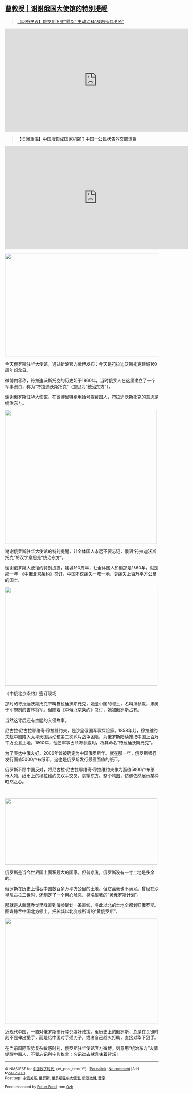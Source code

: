 <!--1593714504000-->
[曹教授｜谢谢俄国大使馆的特别提醒](https://chinadigitaltimes.net/chinese/2020/07/%e6%9b%b9%e6%95%99%e6%8e%88%ef%bd%9c%e8%b0%a2%e8%b0%a2%e4%bf%84%e5%9b%bd%e5%a4%a7%e4%bd%bf%e9%a6%86%e7%9a%84%e7%89%b9%e5%88%ab%e6%8f%90%e9%86%92/)
------

<blockquote class="wp-embedded-content" data-secret="AWV15bxGVB"><p><a href="https://chinadigitaltimes.net/chinese/2020/07/%e3%80%90%e7%bd%91%e7%bb%9c%e6%b0%91%e8%ae%ae%e3%80%91%e4%bf%84%e7%bd%97%e6%96%af%e4%b8%93%e4%b8%9a%e8%be%b1%e5%8d%8e-%e7%94%9f%e5%8a%a8%e8%af%a0%e9%87%8a%e6%88%98%e7%95%a5/">【网络民议】俄罗斯专业“辱华” 生动诠释“战略伙伴关系”</a></p></blockquote><p><iframe class="wp-embedded-content" sandbox="allow-scripts" security="restricted" title="《【网络民议】俄罗斯专业“辱华” 生动诠释“战略伙伴关系”》—中国数字时代" src="https://chinadigitaltimes.net/chinese/2020/07/%e3%80%90%e7%bd%91%e7%bb%9c%e6%b0%91%e8%ae%ae%e3%80%91%e4%bf%84%e7%bd%97%e6%96%af%e4%b8%93%e4%b8%9a%e8%be%b1%e5%8d%8e-%e7%94%9f%e5%8a%a8%e8%af%a0%e9%87%8a%e6%88%98%e7%95%a5/embed/#?secret=AWV15bxGVB" data-secret="AWV15bxGVB" width="600" height="338" frameborder="0" marginwidth="0" marginheight="0" scrolling="no"></iframe></p><blockquote class="wp-embedded-content" data-secret="3A2VqR4IDI"><p><a href="https://chinadigitaltimes.net/chinese/2020/07/%e3%80%90%e6%97%a7%e9%97%bb%e9%87%8d%e6%b8%a9%e3%80%91%e4%b8%ad%e5%9b%bd%e7%89%88%e5%9b%be%e6%88%90%e5%9b%bd%e5%ae%b6%e6%9c%ba%e5%af%86%ef%bc%9f%e4%b8%ad%e5%9b%bd%e4%b8%80%e5%85%ac%e6%b0%91%e7%8a%b6/">【旧闻重温】中国版图成国家机密？中国一公民状告外交部遭拒</a></p></blockquote><p><iframe class="wp-embedded-content" sandbox="allow-scripts" security="restricted" title="《【旧闻重温】中国版图成国家机密？中国一公民状告外交部遭拒》—中国数字时代" src="https://chinadigitaltimes.net/chinese/2020/07/%e3%80%90%e6%97%a7%e9%97%bb%e9%87%8d%e6%b8%a9%e3%80%91%e4%b8%ad%e5%9b%bd%e7%89%88%e5%9b%be%e6%88%90%e5%9b%bd%e5%ae%b6%e6%9c%ba%e5%af%86%ef%bc%9f%e4%b8%ad%e5%9b%bd%e4%b8%80%e5%85%ac%e6%b0%91%e7%8a%b6/embed/#?secret=3A2VqR4IDI" data-secret="3A2VqR4IDI" width="600" height="338" frameborder="0" marginwidth="0" marginheight="0" scrolling="no"></iframe></p><p><img class="aligncenter size-full wp-image-648999" src="https://chinadigitaltimes.net/chinese/files/2020/07/俄罗斯.jpeg" alt="" width="520" height="338" srcset="https://chinadigitaltimes.net/chinese/files/2020/07/俄罗斯.jpeg 520w, https://chinadigitaltimes.net/chinese/files/2020/07/俄罗斯-300x195.jpeg 300w" sizes="(max-width: 520px) 100vw, 520px" /></p><p>今天俄罗斯驻华大使馆，通过新浪官方微博发布：今天是符拉迪沃斯托克建城160周年纪念日。</p><p>微博内容称，符拉迪沃斯托克的历史始于1860年，当时俄罗人在这里建立了一个军事港口，称为“符拉迪沃斯托克”（意思为“统治东方”）。</p><p>谢谢俄罗斯驻华大使馆，在微博里特别用括号提醒国人，符拉迪沃斯托克的意思是统治东方。</p><p><img class="aligncenter" src="https://chinadigitaltimes.net/chinese/files/2020/07/%E4%BF%84%E7%BD%97%E6%96%AF%E9%A9%BB%E5%8D%8E%E5%A4%A7%E4%BD%BF%E9%A6%86.png" width="499" height="439" /></p><p>谢谢俄罗斯驻华大使馆的特别提醒，让全体国人永远不要忘记，俄语“符拉迪沃斯托克”的汉字意思是“统治东方”。</p><p>谢谢俄罗斯大使馆的特别提醒，建城160周年，让全体国人知道那是1860年。就是那一年，《中俄北京条约》签订，中国不仅痛失一城一地，更痛失上百万平方公里的国土。</p><div id="attachment_649000" style="width: 510px" class="wp-caption aligncenter"><img aria-describedby="caption-attachment-649000" class="wp-image-649000 size-full" src="https://chinadigitaltimes.net/chinese/files/2020/07/俄罗斯2.jpeg" alt="" width="500" height="324" srcset="https://chinadigitaltimes.net/chinese/files/2020/07/俄罗斯2.jpeg 500w, https://chinadigitaltimes.net/chinese/files/2020/07/俄罗斯2-300x194.jpeg 300w" sizes="(max-width: 500px) 100vw, 500px" /><p id="caption-attachment-649000" class="wp-caption-text">《中俄北京条约》签订现场</p></div><p>那时的符拉迪沃斯托克不叫符拉迪沃斯托克，她是中国的领土，名叫海参崴，隶属于军府制的吉林将军。但随着《中俄北京条约》签订，她被俄罗斯占有。</p><p>当然这背后还有血腥的入侵故事。</p><p>尼古拉·尼古拉耶维奇·穆拉维约夫，是沙皇俄国军事探险家。1858年起，穆拉维约夫趁中国陷入太平天国运动和第二次鸦片战争困境，为俄罗斯陆续攫取中国上百万平方公里土地，1860年，他在军事占领海参崴时，将其命名“符拉迪沃斯托克”。</p><p>为了表达中俄友好，2006年曾被确定为中国俄罗斯年。就在那一年，俄罗斯银行发行面值5000卢布纸币，这也是俄罗斯发行最高面值的纸币。</p><p>俄罗斯不顾中国反对，将尼古拉·尼古拉耶维奇·穆拉维约夫作为面值5000卢布纸币人物。纸币上的穆拉维约夫双手交叉，眺望东方。整个构图，仿佛依然展示某种昭然之心。</p><p>&nbsp;</p><p><img class="aligncenter wp-image-649001" src="https://chinadigitaltimes.net/chinese/files/2020/07/俄罗斯3.png" alt="" width="500" height="218" srcset="https://chinadigitaltimes.net/chinese/files/2020/07/俄罗斯3.png 600w, https://chinadigitaltimes.net/chinese/files/2020/07/俄罗斯3-300x131.png 300w" sizes="(max-width: 500px) 100vw, 500px" /></p><p>俄罗斯是当今世界国土面积最大的国家。但普京说，俄罗斯没有一寸土地是多余的。</p><p>俄罗斯在历史上侵吞中国数百多万平方公里的土地，但它丝毫也不满足。曾经在沙皇尼古拉二世时，还制定了一个用心险恶、臭名昭著的“黄俄罗斯计划”。</p><p>那就是从新疆乔戈里峰直到海参崴划一条直线，将此以北的土地全都划归俄罗斯。图谋鲸吞中国北方领土，把长城以北变成所谓的“黄俄罗斯”。</p><p><img class="aligncenter size-full wp-image-649002" src="https://chinadigitaltimes.net/chinese/files/2020/07/俄罗斯4.jpeg" alt="" width="500" height="347" srcset="https://chinadigitaltimes.net/chinese/files/2020/07/俄罗斯4.jpeg 500w, https://chinadigitaltimes.net/chinese/files/2020/07/俄罗斯4-300x208.jpeg 300w" sizes="(max-width: 500px) 100vw, 500px" /></p><p>近现代中国，一直对俄罗斯奉行睦邻友好政策。但历史上的俄罗斯，总是在关键时刻不是伸出援手，而是给中国对手递刀子，或者自己趁火打劫，直接对华下狠手。</p><p>在当前国际形势复杂敏感时刻，俄罗斯驻华使馆官方微博，刻意用“统治东方”友情提醒中国人，不要忘记列宁的格言：忘记过去就意味着背叛！</p><hr /><p><small>&copy; NMSLESE for <a href="https://chinadigitaltimes.net/chinese">中国数字时代</a>, get_post_time('Y'). |<a href="https://chinadigitaltimes.net/chinese/2020/07/%e6%9b%b9%e6%95%99%e6%8e%88%ef%bd%9c%e8%b0%a2%e8%b0%a2%e4%bf%84%e5%9b%bd%e5%a4%a7%e4%bd%bf%e9%a6%86%e7%9a%84%e7%89%b9%e5%88%ab%e6%8f%90%e9%86%92/">Permalink</a> |<a href="https://chinadigitaltimes.net/chinese/2020/07/%e6%9b%b9%e6%95%99%e6%8e%88%ef%bd%9c%e8%b0%a2%e8%b0%a2%e4%bf%84%e5%9b%bd%e5%a4%a7%e4%bd%bf%e9%a6%86%e7%9a%84%e7%89%b9%e5%88%ab%e6%8f%90%e9%86%92/#comments">No comment</a> |Add to<a href="http://del.icio.us/post?url=https://chinadigitaltimes.net/chinese/2020/07/%e6%9b%b9%e6%95%99%e6%8e%88%ef%bd%9c%e8%b0%a2%e8%b0%a2%e4%bf%84%e5%9b%bd%e5%a4%a7%e4%bd%bf%e9%a6%86%e7%9a%84%e7%89%b9%e5%88%ab%e6%8f%90%e9%86%92/&amp;title=曹教授｜谢谢俄国大使馆的特别提醒">del.icio.us</a><br/>Post tags: <a href="https://chinadigitaltimes.net/chinese/tag/%e4%b8%ad%e4%bf%84%e5%85%b3%e7%b3%bb/" rel="tag">中俄关系</a>, <a href="https://chinadigitaltimes.net/chinese/tag/%e4%bf%84%e7%bd%97%e6%96%af/" rel="tag">俄罗斯</a>, <a href="https://chinadigitaltimes.net/chinese/tag/%e4%bf%84%e7%bd%97%e6%96%af%e9%a9%bb%e5%8d%8e%e5%a4%a7%e4%bd%bf%e9%a6%86/" rel="tag">俄罗斯驻华大使馆</a>, <a href="https://chinadigitaltimes.net/chinese/tag/%e6%96%b0%e6%b5%aa%e5%be%ae%e5%8d%9a/" rel="tag">新浪微博</a>, <a href="https://chinadigitaltimes.net/chinese/tag/%e6%99%ae%e4%ba%ac/" rel="tag">普京</a><br/></small></p><p><small>Feed enhanced by <a href='http://planetozh.com/blog/my-projects/wordpress-plugin-better-feed-rss/'>Better Feed</a> from  <a href='http://planetozh.com/blog/'>Ozh</a></small></p>
